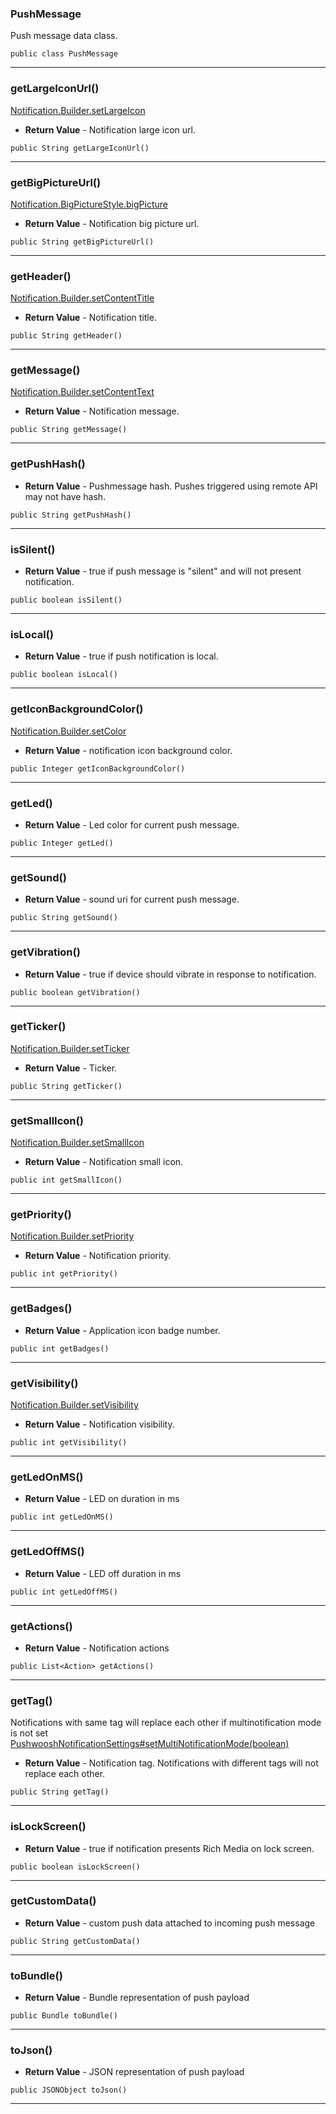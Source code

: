 ### PushMessage <a name="PushMessage"></a>
 Push message data class.

```
public class PushMessage 
```
---
### getLargeIconUrl() <a name="getLargeIconUrl()"></a>
  [Notification.Builder.setLargeIcon]((https://developer.android.com/reference/android/app/Notification.Builder.html#setLargeIcon(android.graphics.Bitmap)))
* **Return Value** - Notification large icon url.
```
public String getLargeIconUrl() 
```
---
### getBigPictureUrl() <a name="getBigPictureUrl()"></a>
  [Notification.BigPictureStyle.bigPicture]((https://developer.android.com/reference/android/app/Notification.BigPictureStyle.html#bigPicture(android.graphics.Bitmap)))
* **Return Value** - Notification big picture url.
```
public String getBigPictureUrl() 
```
---
### getHeader() <a name="getHeader()"></a>
  [Notification.Builder.setContentTitle]((https://developer.android.com/reference/android/app/Notification.Builder.html#setContentTitle(java.lang.CharSequence)))
* **Return Value** - Notification title.
```
public String getHeader() 
```
---
### getMessage() <a name="getMessage()"></a>
  [Notification.Builder.setContentText](https://developer.android.com/reference/android/app/Notification.Builder.html#setContentText(java.lang.CharSequence))
* **Return Value** - Notification message.
```
public String getMessage() 
```
---
### getPushHash() <a name="getPushHash()"></a>
 
* **Return Value** - Pushmessage hash. Pushes triggered using remote API may not have hash.
```
public String getPushHash() 
```
---
### isSilent() <a name="isSilent()"></a>
 
* **Return Value** - true if push message is "silent" and will not present notification.
```
public boolean isSilent() 
```
---
### isLocal() <a name="isLocal()"></a>
 
* **Return Value** - true if push notification is local.
```
public boolean isLocal() 
```
---
### getIconBackgroundColor() <a name="getIconBackgroundColor()"></a>
  [Notification.Builder.setColor]((https://developer.android.com/reference/android/app/Notification.Builder.html#setColor(int)))
* **Return Value** - notification icon background color.
```
public Integer getIconBackgroundColor() 
```
---
### getLed() <a name="getLed()"></a>
 
* **Return Value** - Led color for current push message.
```
public Integer getLed() 
```
---
### getSound() <a name="getSound()"></a>
 
* **Return Value** - sound uri for current push message.
```
public String getSound() 
```
---
### getVibration() <a name="getVibration()"></a>
 
* **Return Value** - true if device should vibrate in response to notification.
```
public boolean getVibration() 
```
---
### getTicker() <a name="getTicker()"></a>
  [Notification.Builder.setTicker]((https://developer.android.com/reference/android/app/Notification.Builder.html#setTicker(java.lang.CharSequence)))
* **Return Value** - Ticker.
```
public String getTicker() 
```
---
### getSmallIcon() <a name="getSmallIcon()"></a>
  [Notification.Builder.setSmallIcon]((https://developer.android.com/reference/android/app/Notification.Builder.html#setSmallIcon(int)))
* **Return Value** - Notification small icon.
```
public int getSmallIcon() 
```
---
### getPriority() <a name="getPriority()"></a>
  [Notification.Builder.setPriority]((https://developer.android.com/reference/android/app/Notification.Builder.html#setPriority(int)))
* **Return Value** - Notification priority.
```
public int getPriority() 
```
---
### getBadges() <a name="getBadges()"></a>
 
* **Return Value** - Application icon badge number.
```
public int getBadges() 
```
---
### getVisibility() <a name="getVisibility()"></a>
  [Notification.Builder.setVisibility]((https://developer.android.com/reference/android/app/Notification.Builder.html#setVisibility(int)))
* **Return Value** - Notification visibility.
```
public int getVisibility() 
```
---
### getLedOnMS() <a name="getLedOnMS()"></a>
 
* **Return Value** - LED on duration in ms
```
public int getLedOnMS() 
```
---
### getLedOffMS() <a name="getLedOffMS()"></a>
 
* **Return Value** - LED off duration in ms
```
public int getLedOffMS() 
```
---
### getActions() <a name="getActions()"></a>
 
* **Return Value** - Notification actions
```
public List<Action> getActions() 
```
---
### getTag() <a name="getTag()"></a>
  Notifications with same tag will replace each other if multinotification mode is not set [PushwooshNotificationSettings#setMultiNotificationMode(boolean)](PushwooshNotificationSettings.md#setMultiNotificationMode(boolean))

* **Return Value** - Notification tag. Notifications with different tags will not replace each other.
```
public String getTag() 
```
---
### isLockScreen() <a name="isLockScreen()"></a>
 
* **Return Value** - true if notification presents Rich Media on lock screen.
```
public boolean isLockScreen() 
```
---
### getCustomData() <a name="getCustomData()"></a>
 
* **Return Value** - custom push data attached to incoming push message
```
public String getCustomData() 
```
---
### toBundle() <a name="toBundle()"></a>
 
* **Return Value** - Bundle representation of push payload
```
public Bundle toBundle() 
```
---
### toJson() <a name="toJson()"></a>
 
* **Return Value** - JSON representation of push payload
```
public JSONObject toJson() 
```
---
